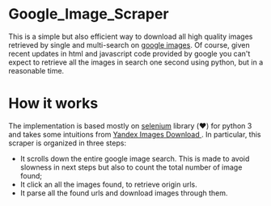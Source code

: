 # Google_Image_Scraper
This is a simple but also efficient way to download all high quality images retrieved by single and multi-search on [google images](https://www.google.com/imghp). Of course, given recent updates in html and javascript code provided by google you can't expect to retrieve all the images in search one second using python, but in a reasonable time. 

# How it works
The implementation is based mostly on [selenium](https://selenium-python.readthedocs.io/) library (:heart:) for python 3 and takes some intuitions from [Yandex Images Download
](https://github.com/bobokvsky/yandex-images-download). In particular, this scraper is organized in three steps:

* It scrolls down the entire google image search. This is made to avoid slowness in next steps but also to count the total number of image found;
* It click an all the images found, to retrieve origin urls.
* It parse all the found urls and download images through them. 
